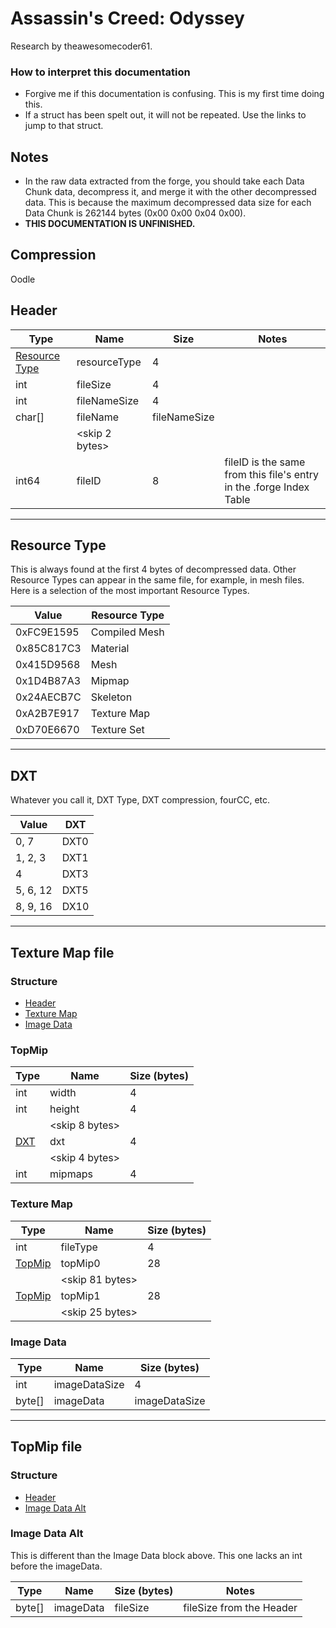 # Assassin's Creed: Odyssey
Research by theawesomecoder61.

### How to interpret this documentation
- Forgive me if this documentation is confusing. This is my first time doing this.
- If a struct has been spelt out, it will not be repeated. Use the links to jump to that struct.

## Notes
- In the raw data extracted from the forge, you should take each Data Chunk data, decompress it, and merge it with the other decompressed data. This is because the maximum decompressed data size for each Data Chunk is 262144 bytes (0x00 0x00 0x04 0x00).
- **THIS DOCUMENTATION IS UNFINISHED.**

## Compression
Oodle

## Header
|  Type  |      Name      |     Size     | Notes |
|--------|----------------|--------------|-------|
| [Resource Type](#resource-type)    | resourceType   | 4            |       |
| int    | fileSize       | 4            |       |
| int    | fileNameSize   | 4            |       |
| char[] | fileName       | fileNameSize |       |
|        | <skip 2 bytes> |              |       |
| int64  | fileID         | 8            | fileID is the same from this file's entry in the .forge Index Table |

---

## Resource Type
This is always found at the first 4 bytes of decompressed data. Other Resource Types can appear in the same file, for example, in mesh files. Here is a selection of the most important Resource Types.

|   Value    | Resource Type |
|------------|---------------|
| 0xFC9E1595 | Compiled Mesh |
| 0x85C817C3 | Material      |
| 0x415D9568 | Mesh          |
| 0x1D4B87A3 | Mipmap        |
| 0x24AECB7C | Skeleton      |
| 0xA2B7E917 | Texture Map   |
| 0xD70E6670 | Texture Set   |

---

## DXT
Whatever you call it, DXT Type, DXT compression, fourCC, etc.

|  Value   |  DXT |
|----------|------|
|     0, 7 | DXT0 |
|  1, 2, 3 | DXT1 |
|        4 | DXT3 |
| 5, 6, 12 | DXT5 |
| 8, 9, 16 | DX10 |

---

## Texture Map file
### Structure
- [Header](#header)
- [Texture Map](#texture-map)
- [Image Data](#image-data)

### TopMip
| Type |      Name      | Size (bytes) |
|------|----------------|--------------|
| int  | width          |            4 |
| int  | height         |            4 |
|      | <skip 8 bytes> |              |
| [DXT](#dxt) | dxt |                4 |
|      | <skip 4 bytes> |              |
| int  | mipmaps        |            4 |

### Texture Map
|  Type  |      Name       | Size (bytes) |
|--------|-----------------|--------------|
| int    | fileType        | 4            |
| [TopMip](#topmip) | topMip0 | 28        |
|        | <skip 81 bytes> |              |
| [TopMip](#topmip) | topMip1 | 28        |
|        | <skip 25 bytes> |              |

### Image Data
|  Type  |      Name       | Size (bytes)  |
|--------|-----------------|---------------|
| int    | imageDataSize   | 4             |
| byte[] | imageData       | imageDataSize |

---

## TopMip file
### Structure
- [Header](#header)
- [Image Data Alt](#image-data-alt)

### Image Data Alt
This is different than the Image Data block above. This one lacks an int before the imageData.

|  Type  |      Name       | Size (bytes) | Notes |
|--------|-----------------|--------------|-------|
| byte[] | imageData       | fileSize | fileSize from the Header |
